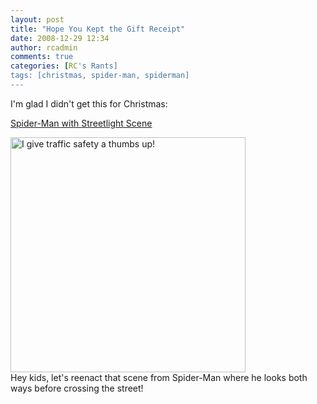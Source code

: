 ```yaml
---
layout: post
title: "Hope You Kept the Gift Receipt"
date: 2008-12-29 12:34
author: rcadmin
comments: true
categories: [RC's Rants]
tags: [christmas, spider-man, spiderman]
---
```

I'm glad I didn't get this for Christmas:

<a href="http://www.toysrus.com/product/index.jsp?productId=3407496">Spider-Man with Streetlight Scene</a>
<div><img src="http://bitsmack.com/wp/wp-content/uploads/2008/12/spiderman.jpg" title="I give traffic safety a thumbs up!" width="376" height="376" /></div>
Hey kids, let's reenact that scene from Spider-Man where he looks both ways before crossing the street!
